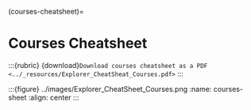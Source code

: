 (courses-cheatsheet)=
# Courses Cheatsheet
:::{rubric} {download}`Download courses cheatsheet as a PDF <../_resources/Explorer_CheatSheat_Courses.pdf>`
:::


:::{figure} ../images/Explorer_CheatSheet_Courses.png
:name: courses-sheet
:align: center
:::